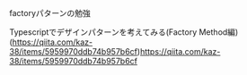 factoryパターンの勉強

Typescriptでデザインパターンを考えてみる(Factory Method編)(https://qiita.com/kaz-38/items/5959970ddb74b957b6cf)https://qiita.com/kaz-38/items/5959970ddb74b957b6cf
